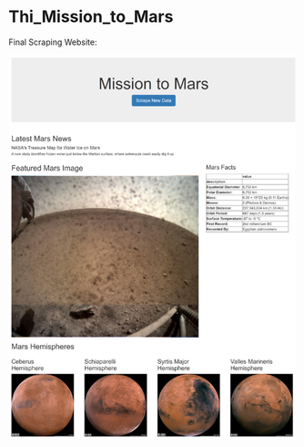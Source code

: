 # Thi_Mission_to_Mars

Final Scraping Website:


![webpage](https://github.com/Thinguyen23/Thi_Mission_to_Mars/blob/master/apps/images/webpage.png)


